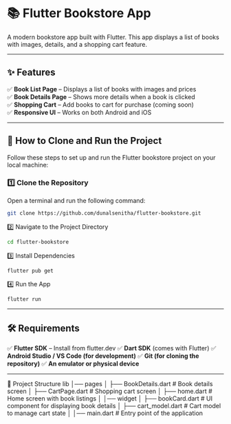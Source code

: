 # 📚 Flutter Bookstore App

A modern bookstore app built with Flutter. This app displays a list of books with images, details, and a shopping cart feature.

---

## ✨ Features  
✅ **Book List Page** – Displays a list of books with images and prices  
✅ **Book Details Page** – Shows more details when a book is clicked  
✅ **Shopping Cart** – Add books to cart for purchase (coming soon)  
✅ **Responsive UI** – Works on both Android and iOS  

---

## 🚀 How to Clone and Run the Project

Follow these steps to set up and run the Flutter bookstore project on your local machine:

### 1️⃣ Clone the Repository  
Open a terminal and run the following command:  
```sh
git clone https://github.com/dunalsenitha/flutter-bookstore.git
```
2️⃣ Navigate to the Project Directory

```sh
cd flutter-bookstore
```
3️⃣ Install Dependencies
```sh
flutter pub get
```
4️⃣ Run the App
```sh
flutter run
```
---

## 🛠 Requirements
✅ **Flutter SDK** – Install from flutter.dev
✅ **Dart SDK** (comes with Flutter)
✅ **Android Studio / VS Code (for development)**
✅ **Git (for cloning the repository)**
✅ **An emulator or physical device**

---

📂 Project Structure
lib
│── pages
│   ├── BookDetails.dart    # Book details screen
│   ├── CartPage.dart       # Shopping cart screen
│   ├── home.dart           # Home screen with book listings
│
│── widget
│   ├── bookCard.dart       # UI component for displaying book details
│   ├── cart_model.dart     # Cart model to manage cart state
│
│── main.dart               # Entry point of the application

